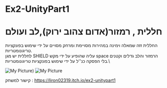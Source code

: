 # Ex2-UnityPart1

# חללית , רמזור(אדום צהוב ירוק),לב ועולם

החללית זזה שמאלה וימינה במהירות מסויימת ומרחק מסויים על ידי שימוש בפונקציות טריגונומטריות.\
לחללית יש מגן SHIELD עליה שהופיע על ידי מקש space
הרמזור והלב גדלים וקטנים בלי הפסקה כנ''ל על ידי שימוש בפונקציות טריגונומטריות.\


![My Picture](https://i.ibb.co/Kh87Djz/EX2PART1.jpg))
![My Picture](https://i.ibb.co/7gnHVgn/EX2-PART1-B.jpg)

קישור למשחק : https://liron02319.itch.io/ex2-unitypart1
